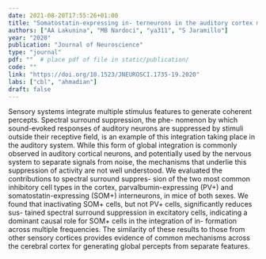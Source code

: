 ```yaml
---
date: 2021-08-20T17:55:26+01:00
title: "Somatostatin-expressing in- terneurons in the auditory cortex mediate sustained suppression by spectral surround"
authors: ["AA Lakunina", "MB Nardoci", "ya311", "S Jaramillo"]
year: "2020"
publication: "Journal of Neuroscience"
type: "journal" 
pdf: ""  # place pdf of file in static/publication/
code: ""
link: "https://doi.org/10.1523/JNEUROSCI.1735-19.2020"
labs: ["cbl", "ahmadian"]
draft: false
---
```


Sensory systems integrate multiple stimulus features to generate coherent percepts. Spectral surround suppression, the phe- nomenon by which sound-evoked responses of auditory neurons are suppressed by stimuli outside their receptive field, is an example of this integration taking place in the auditory system. While this form of global integration is commonly observed in auditory cortical neurons, and potentially used by the nervous system to separate signals from noise, the mechanisms that underlie this suppression of activity are not well understood. We evaluated the contributions to spectral surround suppres- sion of the two most common inhibitory cell types in the cortex, parvalbumin-expressing (PV+) and somatostatin-expressing (SOM+) interneurons, in mice of both sexes. We found that inactivating SOM+ cells, but not PV+ cells, significantly reduces sus- tained spectral surround suppression in excitatory cells, indicating a dominant causal role for SOM+ cells in the integration of in- formation across multiple frequencies. The similarity of these results to those from other sensory cortices provides evidence of common mechanisms across the cerebral cortex for generating global percepts from separate features.